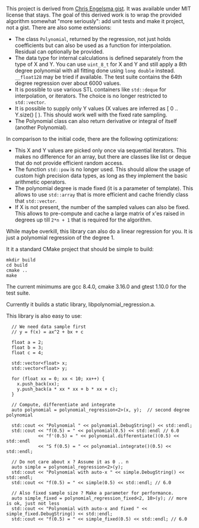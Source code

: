 This project is derived from 
[Chris Engelsma gist](https://gist.github.com/chrisengelsma/108f7ab0a746323beaaf7d6634cf4add). It was available under MIT license that stays. The goal of this derived work is to wrap the provided
algorithm somewhat "more seriously": add unit tests and make it project, not a gist. There are
also some extensions:

- The class `Polynomial`, returned by the regression, not just holds coefficients but 
  can also be used as a function for interpolation. Residual can optionally be provided.
- The data type for internal calculations is defined separately from the type of X and Y. You can
  use `uint_8_t` for X and Y and still apply a 8th degree polynomial with all fitting done using `long double` instead. 
  `__float128` may be tried if available. The test suite contains the 64th degree regression over about 6000 values.
- It is possible to use various STL containers like `std::deque` for interpolation, or iterators. 
  The choice is no longer restricted to `std::vector`.
- It is possible to supply only Y values (X values are inferred as [ 0 .. Y.size() [ ). This should work well with
  the fixed rate sampling.
- The Polynomial class can also return derivative or integral of itself (another Polynomial).

In comparison to the initial code, there are the following optimizations:
- This X and Y values are picked only once via sequential iterators. This makes no difference for an array,
  but there are classes like list or deque that do not provide efficient random access.
- The function `std::pow` is no longer used. This should allow the usage of custom high precision data types,
  as long as they implement the basic arithmetic operators.   
- The polynomial degree is made fixed (it is a parameter of template). This allows to use `std::array` that is
  more efficient and cache friendly class that `std::vector`. 
- If X is not present, the number of the sampled values can also be fixed. This allows to pre-compute and cache
  a large matrix of x'es raised in degrees up till `2*n + 1` that is required for the algorithm.    

While maybe overkill, this library can also do a linear regression for you. It is just a polynomial regression
of the degree 1.

It it a standard CMake project that should be simple to build:

```
mkdir build
cd build
cmake ..
make
```

The current minimums are gcc 8.4.0, cmake 3.16.0 and gtest 1.10.0 
for the test suite.

Currently it builds a static library, libpolynomial_regression.a. 

This library is also easy to use:

```
  // We need data sample first
  // y = f(x) = ax^2 + bx + c

  float a = 2;
  float b = 3;
  float c = 4;

  std::vector<float> x;
  std::vector<float> y;

  for (float xx = 0; xx < 10; xx++) {
    x.push_back(xx);
    y.push_back(a * xx * xx + b * xx + c);
  }

  // Compute, differentiate and integrate
  auto polynomial = polynomial_regression<2>(x, y);  // second degree polynomial

  std::cout << "Polynomial " << polynomial.DebugString() << std::endl;
  std::cout << "f(0.5) = " << polynomial(0.5) << std::endl // 6.0
            << "f'(0.5) = " << polynomial.differentiate()(0.5) << std::endl
            << "S f(0.5) = " << polynomial.integrate()(0.5) << std::endl;

  // Do not care about x ? Assume it as 0 .. n
  auto simple = polynomial_regression<2>(y);
  std::cout << "Polynomial with auto-x " << simple.DebugString() << std::endl;
  std::cout << "f(0.5) = " << simple(0.5) << std::endl; // 6.0

  // Also fixed sample size ? Make a parameter for performance.
  auto simple_fixed = polynomial_regression_fixed<2, 10>(y); // more is ok, just not less
  std::cout << "Polynomial with auto-x and fixed " << simple_fixed.DebugString() << std::endl;
  std::cout << "f(0.5) = " << simple_fixed(0.5) << std::endl; // 6.0
```  


   
